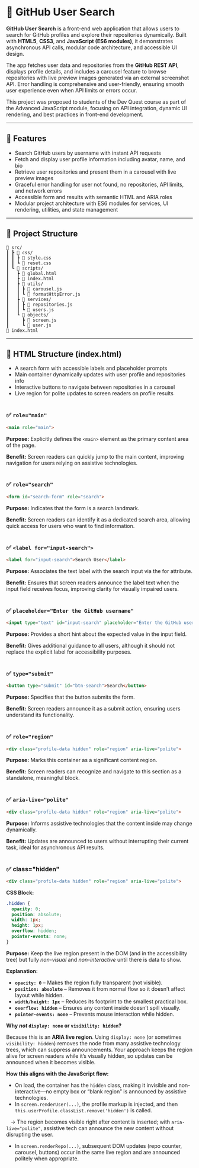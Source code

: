 # 🔎 GitHub User Search

**GitHub User Search** is a front-end web application that allows users to search for GitHub profiles and explore their repositories dynamically. Built with **HTML5**, **CSS3**, and **JavaScript (ES6 modules)**, it demonstrates asynchronous API calls, modular code architecture, and accessible UI design.

The app fetches user data and repositories from the **GitHub REST API**, displays profile details, and includes a carousel feature to browse repositories with live preview images generated via an external screenshot API. Error handling is comprehensive and user-friendly, ensuring smooth user experience even when API limits or errors occur.

This project was proposed to students of the Dev Quest course as part of the Advanced JavaScript module, focusing on API integration, dynamic UI rendering, and best practices in front-end development.

---

## 📌 Features

- Search GitHub users by username with instant API requests
- Fetch and display user profile information including avatar, name, and bio
- Retrieve user repositories and present them in a carousel with live preview images
- Graceful error handling for user not found, no repositories, API limits, and network errors
- Accessible form and results with semantic HTML and ARIA roles
- Modular project architecture with ES6 modules for services, UI rendering, utilities, and state management

---

## 📂 Project Structure

```
📁 src/
┃ ┣ 📂 css/
┃ ┃ ┣ 📄 style.css
┃ ┃ ┗ 📄 reset.css
┃ ┗ 📂 scripts/
┃   ┣ 📄 global.html
┃   ┣ 📄 index.html
┃   ┣ 📂 utils/
┃   ┃ ┣ 📄 carousel.js
┃   ┃ ┗ 📄 formatHttpError.js
┃   ┣ 📂 services/
┃   ┃ ┣ 📄 repositories.js
┃   ┃ ┗ 📄 users.js
┃   ┗ 📂 objects/
┃     ┣ 📄 screen.js
┃     ┗ 📄 user.js
📄 index.html
```

---

## 🧱 HTML Structure (index.html)

- A search form with accessible labels and placeholder prompts
- Main container dynamically updates with user profile and repositories info
- Interactive buttons to navigate between repositories in a carousel
- Live region for polite updates to screen readers on profile results<br><br>

### ✅ `role="main"`
```html
<main role="main">
```
**Purpose:** Explicitly defines the `<main>` element as the primary content area of the page.

**Benefit:** Screen readers can quickly jump to the main content, improving navigation for users relying on assistive technologies.<br><br>

### ✅ `role="search"`
```html
<form id="search-form" role="search">
```
**Purpose:** Indicates that the form is a search landmark.

**Benefit:** Screen readers can identify it as a dedicated search area, allowing quick access for users who want to find information.<br><br>

### ✅ `<label for="input-search">`
```html
<label for="input-search">Search User</label>
```
**Purpose:** Associates the text label with the search input via the for attribute.

**Benefit:** Ensures that screen readers announce the label text when the input field receives focus, improving clarity for visually impaired users.<br><br>


### ✅ `placeholder="Enter the GitHub username"`
```html
<input type="text" id="input-search" placeholder="Enter the GitHub username">
```
**Purpose:** Provides a short hint about the expected value in the input field.

**Benefit:** Gives additional guidance to all users, although it should not replace the explicit label for accessibility purposes.<br><br>

### ✅ `type="submit"`
```html
<button type="submit" id="btn-search">Search</button>
```
**Purpose:** Specifies that the button submits the form.

**Benefit:** Screen readers announce it as a submit action, ensuring users understand its functionality.<br><br>

### ✅ `role="region"`
```html
<div class="profile-data hidden" role="region" aria-live="polite">
```
**Purpose:** Marks this container as a significant content region.

**Benefit:** Screen readers can recognize and navigate to this section as a standalone, meaningful block.<br><br>

### ✅ `aria-live="polite"`
```html
<div class="profile-data hidden" role="region" aria-live="polite">
```
**Purpose:** Informs assistive technologies that the content inside may change dynamically.

**Benefit:** Updates are announced to users without interrupting their current task, ideal for asynchronous API results.<br><br>

### ✅ class="hidden"
```html
<div class="profile-data hidden" role="region" aria-live="polite">
```
**CSS Block:**
```css
.hidden {
  opacity: 0;
  position: absolute;
  width: 1px;
  height: 1px;
  overflow: hidden;
  pointer-events: none;
}
```

**Purpose:** Keep the live region present in the DOM (and in the accessibility tree) but fully *non-visual* and *non-interactive* until there is data to show.

**Explanation:**
- **`opacity: 0`** – Makes the region fully transparent (not visible).
- **`position: absolute`** – Removes it from normal flow so it doesn’t affect layout while hidden.
- **`width/height: 1px`** – Reduces its footprint to the smallest practical box.
- **`overflow: hidden`** – Ensures any content inside doesn’t spill visually.
- **`pointer-events: none`** – Prevents mouse interaction while hidden.

**Why *not* `display: none` or `visibility: hidden`?**

Because this is an **ARIA live region**. Using `display: none` (or sometimes `visibility: hidden`) removes the node from many assistive technology trees, which can suppress announcements. Your approach keeps the region alive for screen readers while it’s visually hidden, so updates can be announced when it becomes visible.

**How this aligns with the JavaScript flow:**
- On load, the container has the `hidden` class, making it invisible and non-interactive—no empty box or “blank region” is announced by assistive technologies.
- In `screen.renderUser(...)`, the profile markup is injected, and then `this.userProfile.classList.remove('hidden')` is called.

&nbsp;&nbsp; → The region becomes visible right after content is inserted; with `aria-live="polite"`, assistive tech can announce the new content without disrupting the user.

- In `screen.renderRepo(...)`, subsequent DOM updates (repo counter, carousel, buttons) occur in the same live region and are announced politely when appropriate.

